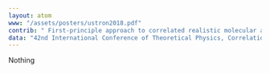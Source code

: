```yaml
---
layout: atom
www: "/assets/posters/ustron2018.pdf"
contrib: " First-principle approach to correlated realistic molecular and atomic hydrogen planes: Role of the Heisenberg-type interaction and the superconductivity "
data: "42nd International Conference of Theoretical Physics, Correlations DDD Coherence at Different Scales (Ustroń, Poland, September 2018) "
---
```

Nothing

